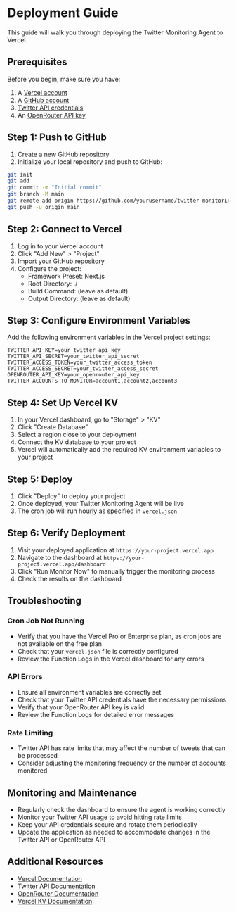# Deployment Guide

This guide will walk you through deploying the Twitter Monitoring Agent to Vercel.

## Prerequisites

Before you begin, make sure you have:

1. A [Vercel account](https://vercel.com/signup)
2. A [GitHub account](https://github.com/signup)
3. [Twitter API credentials](https://developer.twitter.com/en/portal/dashboard)
4. An [OpenRouter API key](https://openrouter.ai/keys)

## Step 1: Push to GitHub

1. Create a new GitHub repository
2. Initialize your local repository and push to GitHub:

```bash
git init
git add .
git commit -m "Initial commit"
git branch -M main
git remote add origin https://github.com/yourusername/twitter-monitoring-agent.git
git push -u origin main
```

## Step 2: Connect to Vercel

1. Log in to your Vercel account
2. Click "Add New" > "Project"
3. Import your GitHub repository
4. Configure the project:
   - Framework Preset: Next.js
   - Root Directory: ./
   - Build Command: (leave as default)
   - Output Directory: (leave as default)

## Step 3: Configure Environment Variables

Add the following environment variables in the Vercel project settings:

```
TWITTER_API_KEY=your_twitter_api_key
TWITTER_API_SECRET=your_twitter_api_secret
TWITTER_ACCESS_TOKEN=your_twitter_access_token
TWITTER_ACCESS_SECRET=your_twitter_access_secret
OPENROUTER_API_KEY=your_openrouter_api_key
TWITTER_ACCOUNTS_TO_MONITOR=account1,account2,account3
```

## Step 4: Set Up Vercel KV

1. In your Vercel dashboard, go to "Storage" > "KV"
2. Click "Create Database"
3. Select a region close to your deployment
4. Connect the KV database to your project
5. Vercel will automatically add the required KV environment variables to your project

## Step 5: Deploy

1. Click "Deploy" to deploy your project
2. Once deployed, your Twitter Monitoring Agent will be live
3. The cron job will run hourly as specified in `vercel.json`

## Step 6: Verify Deployment

1. Visit your deployed application at `https://your-project.vercel.app`
2. Navigate to the dashboard at `https://your-project.vercel.app/dashboard`
3. Click "Run Monitor Now" to manually trigger the monitoring process
4. Check the results on the dashboard

## Troubleshooting

### Cron Job Not Running

- Verify that you have the Vercel Pro or Enterprise plan, as cron jobs are not available on the free plan
- Check that your `vercel.json` file is correctly configured
- Review the Function Logs in the Vercel dashboard for any errors

### API Errors

- Ensure all environment variables are correctly set
- Check that your Twitter API credentials have the necessary permissions
- Verify that your OpenRouter API key is valid
- Review the Function Logs for detailed error messages

### Rate Limiting

- Twitter API has rate limits that may affect the number of tweets that can be processed
- Consider adjusting the monitoring frequency or the number of accounts monitored

## Monitoring and Maintenance

- Regularly check the dashboard to ensure the agent is working correctly
- Monitor your Twitter API usage to avoid hitting rate limits
- Keep your API credentials secure and rotate them periodically
- Update the application as needed to accommodate changes in the Twitter API or OpenRouter API

## Additional Resources

- [Vercel Documentation](https://vercel.com/docs)
- [Twitter API Documentation](https://developer.twitter.com/en/docs)
- [OpenRouter Documentation](https://openrouter.ai/docs)
- [Vercel KV Documentation](https://vercel.com/docs/storage/vercel-kv)
